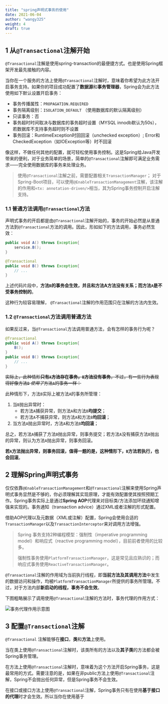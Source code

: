 ```yaml
---
title: "spring声明式事务的使用"
date: 2021-06-04
author: "wangy325"
weight: 4
draft: true
---
```


##  1 从`@Transactional`注解开始

`@Transactional`注解是使用spring-transaction的最便捷方式。也是使用Spring框架开发最先接触的内容。

当你在一个服务的方法上使用`@Transactional`注解时，意味着你希望为此方法开启事务支持。如果你的项目成功配置了**数据源**和**事务管理器**，Spring会为此方法使用如下默认设置开启事务：

- 事务传播属性：`PROPAGATION.REQUIRED`
- 事务隔离级别：`ISOLATION_DEFAULT` （使用数据库的默认隔离级别）
- 只读事务：否
- 事务超时时间取决与数据库的事务超时设置（MYSQL innodb默认为50s），若数据库不支持事务超时则不设置
- 事务回滚：RuntimeException时回回滚（unchecked exception）; Error和CheckedException（如IOException等）时不回滚

像这样，不做任何其他的配置，就可轻松使用事务控制。这是Spring给Java开发带来的便利，对于业务简单的场景，简单的`@Transactional`注解即可满足业务需求——完全使用数据库的事务来处理业务。

> 使用`@Transactional`注解之前，需要配置相关`TransactionManager`；
> 对于Spring-Boot项目，可以使用`@EnableTransactionManagement`注解，该注解的作用和`<tx: annotation-driven/>`相当，其为Spring事务控制开启注解支持。

### 1.1 普通方法调用`@Transactional`方法

声明式事务的开启都是由`@Transactional`注解开始的，事务的开始必然是从普通方法到`@Transactional`方法的调用。因此，形如如下的方法调用，事务必然生效：

```Java
public void A() throws Exception{
    service.B();
}

@Transactional
public void B() throws Exception{
    // ...
}
```

上述代码片段中，**方法`B`的事务会生效，并且和方法A方法没有关系；而方法`A`是不受事务控制的**。

这种行为较容易理解， `@Transactional`注解的作用范围只在注解的方法内生效。

### 1.2 `@Transactional`方法调用普通方法

如果反过来，当`@Transactional`方法调用普通方法，会有怎样的事务行为呢？

```Java
@Transactional
public void A() throws Exception{
    B();
}
public void B() throws Exception{
    // ...
}
```

~~实际上，此种情形**只有`A`方法存在事务，`B`方法没有事务**，不过，有一些行为表现得好像方法`B` *使用了*方法`A`的事务一样：~~

此种情形下，方法`B`实际上被方法`A`的事务所管理：

1. 当`B`抛出异常时：
    - 若方法`A`捕获异常，则方法`A`和方法`B`**均提交**；
    - 若方法`A`不捕获异常，则方法`A`和方法`B`**均回滚**；
2. 当方法`A`抛出异常时，方法`A`和方法`B`**均回滚**；

总之，若方法`A`捕获了方法`B`抛出异常，则事务提交；若方法`A`没有捕获方法`B`抛出的异常，则认为方法`A`抛出异常，则事务回滚。

**若`A`方法抛出异常，则事务回滚，值得一题的是，这种情形下，`B`方法若执行，也会回滚**。

## 2 理解Spring声明式事务

仅仅依靠`@EnableTransactionManagement`和`@Transactional`注解来使用Spring声明式事务显然是不够的，你必须理解其实现原理，才能有效配置使其按照预期工作。Spring事务实际上是通过**Spring AOP**代理来对目标类/方法添加环绕通知增强来实现的。事务通知（transaction advice）通过XML或者注解的形式配置。

借助AOP代理以及元数据（XML或注解）配置，Spring会使用合适的`TransactionManager`以及`TransactionInterceptor`来对调用方法增强。

> Spring 事务支持2种编程模型：强制性（imperative programming model）和响应式（reactive programming model），目前前者使用的比较多。
>
> 强制性事务使用`PlatformTransactionManager`，这是常见且应熟识的；而响应式事务使用`ReactiveTransactionManager`。

`@Transactional`注解的作用域为当前执行线程，即**当前方法及其调用方法**中发生的数据访问和操作，均被`PlatformTransactionManager`所提供的事务所管理。不过，对于方法内部**新启动的线程，事务不会生效**。

下图粗略展示了调用使用`@Transactional`注解的方法时，事务代理的作用方式：

![事务代理作用示意图](/img/transaction_work_flow.png)

## 3 配置`@Transactional`注解

`@Transactional` 注解能够在**接口**，**类**和**方法**上使用。

当在类上使用`@Transactional`注解时，该类所有的方法以及**其子类**的方法都会被Spring事务管理。

在方法上使用`@Transactional`注解时，意味着为这个方法开启Spring事务，这是最常用的方式。需要注意的是，如果在非public方法上使用`@Transactional`注解，Spring不会抛出任何异常，但是Spring事务不会生效。

在接口或接口方法上使用`@Transactional`注解，Spring事务只有在使用**基于接口的代理**时才会生效。所以当你在使用基于
